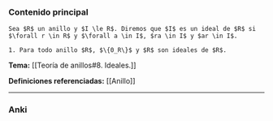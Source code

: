 ### Contenido principal

```ad-Formal
Sea $R$ un anillo y $I \le R$. Diremos que $I$ es un ideal de $R$ si $\forall r \in R$ y $\forall a \in I$, $ra \in I$ y $ar \in I$.
```

```ad-note
1. Para todo anillo $R$, $\{0_R\}$ y $R$ son ideales de $R$.
```

**Tema:** [[Teoría de anillos#8. Ideales.]]

**Definiciones referenciadas:** [[Anillo]]

---
### Anki
